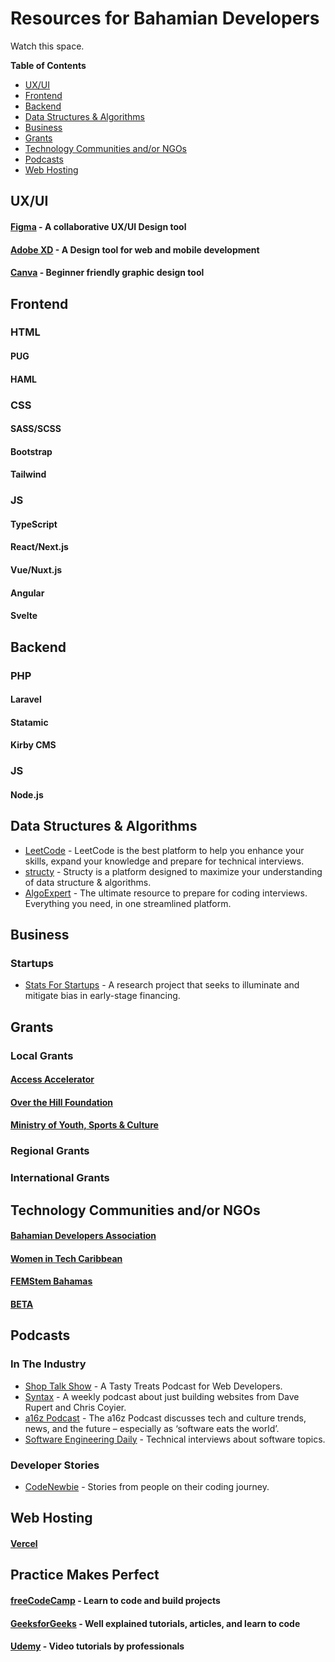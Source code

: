 # Resources for Bahamian Developers

Watch this space.

__Table of Contents__
- [UX/UI](#uxui)
- [Frontend](#frontend)
- [Backend](#backend)
- [Data Structures & Algorithms](#data-structures-&-algorithms)
- [Business](#business)
- [Grants](#grants)
- [Technology Communities and/or NGOs](#technology-communities-andor-ngos)
- [Podcasts](#podcasts)
- [Web Hosting](#web-hosting)

## UX/UI

#### [Figma](https://www.figma.com/) - A collaborative UX/UI Design tool

#### [Adobe XD](https://www.adobe.com/products/xd.html) - A Design tool for web and mobile development

#### [Canva](https://www.canva.com/) - Beginner friendly graphic design tool 

## Frontend

### HTML

<!-- Preprocessors -->
#### PUG

#### HAML

### CSS

<!-- Preprocessors -->
#### SASS/SCSS

<!-- Frameworks -->
#### Bootstrap

#### Tailwind


### JS

<!-- Preprocessors -->
#### TypeScript

<!-- Frameworks -->
#### React/Next.js

#### Vue/Nuxt.js

#### Angular

#### Svelte

## Backend

### PHP

<!-- Frameworks -->
#### Laravel

<!-- CMS -->
#### Statamic

#### Kirby CMS

### JS

<!-- Frameworks -->
#### Node.js

## Data Structures & Algorithms
* [LeetCode](https://leetcode.com/) - LeetCode is the best platform to help you enhance your skills, expand your knowledge and prepare for technical interviews.
* [structy](https://structy.net/) - Structy is a platform designed to maximize your understanding of data structure & algorithms.
* [AlgoExpert](https://www.algoexpert.io/product) - The ultimate resource to prepare for coding interviews. Everything you need, in one streamlined platform.

## Business

### Startups
* [Stats For Startups](https://statsforstartups.com/) - A research project that seeks to illuminate and mitigate bias in early-stage financing.

## Grants

### Local Grants
#### [Access Accelerator ](https://www.accessaccelerator.org/)
#### [Over the Hill Foundation](https://www.overthehillfoundation.org/fast-facts)
#### [Ministry of Youth, Sports & Culture](https://www.bahamas.gov.bs/wps/portal/public/Grants%20Funds%20and%20Subventions/Self%20Starters%20Grant/!ut/p/b1/vZTJsqIwFIaf5T7AvQQSpiWCKCqRIQxhY4HKKDKpKE_f9rDozW03XeasUvWd-s75qxImYkImOse3IosvRXOOTz_vkbCzZ8B2NzJUgMBLwCACchYWBBLkmYAJlxTIGjKzhUF2ajaUKAnY-T5ZOGpKMq8O80K6kBCw2U38nHex-IBbHt236WZN5TTNDRrmrAgTjdd0R9UrS8YVbrimlfHVl9iWplxuVqF9vlYZ2Har7Z7zXNyM3snaYUf1Zd7QDbfdqxP4FMN-mkz3TquM25ZiEmhwmPQITys_k-HkEVDmAetRoFcKALeVn67kXRCk-278-HguS5_Lgm-OAl5l8bv_O0BAr7OMfiEQLExFQZIJBJYDhiduZv5KZoHL_QH-NeI_JYLwCkAMfQLit4DGM4QJAdq55aM1pmpySjByLnEwrpoHu_FNUyQ29qqJXFx2mN_XgHjATYyRTHQcNBUSnFgH3_Fmimr59vH2QkjQu4XCu4XwzUL47kjh_490xURFUn-N-_oLfCFJFDhOQIIIORlILOOXFImaZIza809y89iipjx0M2MwDHrN7YBPfKXk43CeptpNDXy92J631nCDlFqh7ZJrZmj18SDEbM2JyFCC6Pkmi-IMbA1sHhPuGpVHwBfHS9vqgzIXwlGEQm8uzSogrBQceujpB-VO6gMXLx0sPo7N-FmiXu657g5pV9jnW3fqk1zodA_WNhs2m9ySZlPf4_1BbedmbOcL6AxJUBf8RKPkrp9qvdypOJPQoNYPyYvXKdll4VKfPMjgZVMfmba-rTeCM0_x34U-fgACQMnE/dl4/d5/L2dBISEvZ0FBIS9nQSEh/)

### Regional Grants

### International Grants

## Technology Communities and/or NGOs

#### [Bahamian Developers Association](https://www.facebook.com/bahadevsassociation)
#### [Women in Tech Caribbean](http://womenintechcaribbean.com)
#### [FEMStem Bahamas](https://www.femstembahamas.org/)
#### [BETA](http://wearebeta.co/)

## Podcasts
### In The Industry
* [Shop Talk Show](https://shoptalkshow.com) - A Tasty Treats Podcast for Web Developers.
* [Syntax](https://syntax.fm) - A weekly podcast about just building websites from Dave Rupert and Chris Coyier.
* [a16z Podcast](https://a16z.simplecast.com/) - The a16z Podcast discusses tech and culture trends, news, and the future – especially as ‘software eats the world’.
* [Software Engineering Daily](https://softwareengineeringdaily.com/) - Technical interviews about software topics.

### Developer Stories
* [CodeNewbie](https://www.codenewbie.org/podcast) - Stories from people on their coding journey.

## Web Hosting
#### [Vercel](https://vercel.com/)

## Practice Makes Perfect

#### [freeCodeCamp](https://www.freecodecamp.com/) - Learn to code and build projects

#### [GeeksforGeeks](https://practice.geeksforgeeks.org/) - Well explained tutorials, articles, and learn to code

#### [Udemy](https://www.udemy.com/) - Video tutorials by professionals
